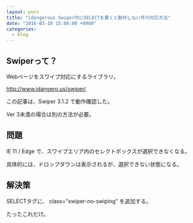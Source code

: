 ```yaml
---
layout: post
title: "idangerous Swiper内にSELECTを置くと動作しない件の対応方法"
date: "2016-03-10 15:00:00 +0900"
categories: 
  - blog
---
```

## Swiperって？

Webページをスワイプ対応にするライブラリ。  

<a href="http://www.idangero.us/swiper/">http://www.idangero.us/swiper/  


この記事は、Swiper 3.1.2 で動作確認した。  

Ver 3未満の場合は別の方法が必要。  

## 問題

IE 11 / Edge で、スワイプエリア内のセレクトボックスが選択できなくなる。  

具体的には、ドロップダウンは表示されるが、選択できない状態になる。  

## 解決策

SELECTタグに、 class="swiper-no-swiping" を追加する。  

たったこれだけ。  

